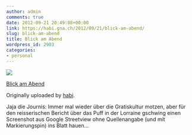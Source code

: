 ```yaml
---
author: admin
comments: true
date: 2012-09-21 20:49:08+00:00
link: https://habi.gna.ch/2012/09/21/blick-am-abend/
slug: blick-am-abend
title: Blick am Abend
wordpress_id: 2903
categories:
- personal
---
```



 [![](http://farm9.staticflickr.com/8447/8010170061_dc1b995d04_m.jpg)](http://www.flickr.com/photos/habi/8010170061/)
   

 
  [Blick am Abend](http://www.flickr.com/photos/habi/8010170061/)
    

  Originally uploaded by [habi](http://www.flickr.com/photos/habi/).
 



Jaja die Journis: Immer mal wieder über die Gratiskultur motzen, aber für den reisserischen Bericht über das Puff in der Lorraine gschwing einen Screenshot aus Google Streetview ohne Quellenangabe (und mit Markierungspin) ins Blatt hauen...
  

